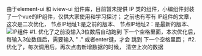 由于element-ui  和 iview-ui 组件库，目前暂未提供 IP 类的组件，小编组件封装了一个vue的IP组件，仅供大家使用和学习探讨；
之前也有写有 IP组件的文章，这次是二次优化，
节点IP地址1:是之前的版本、 
节点IP地址2：是最新的版本、
<image src="vue-IP-modal.md">IP组件</image>
#1. 优化了之前没输入3位数后自动跑到 下一个空格里面，本次优化后，每输入3位数值后，需要输入  " ."   或者enter键，才会 跳到 下一个空格里面；
#2. 优化了，每次调用后，再次点击新增数据的时候， 清空上次的数据